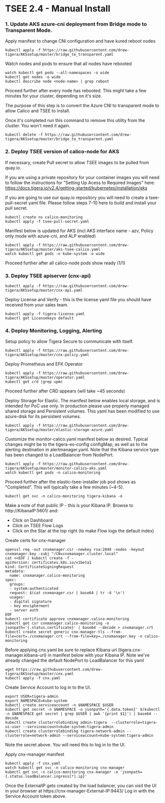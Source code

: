
# TSEE 2.4 - Manual Install


### 1. Update AKS azure-cni deployment from Bridge mode to Transparent Mode.

Apply manifest to change CNI configuration and have kured reboot nodes

```
kubectl apply -f https://raw.githubusercontent.com/drew-tigera/AKSsetup/master/bridge_to_transparent.yaml
```

Watch nodes and pods to ensure that all nodes have rebooted

```
watch kubectl get pods --all-namespaces -o wide 
kubectl get nodes -o wide
kubectl describe node <node-name> | grep reboot
```

Proceed further after every node has rebooted. This might take a few minutes for your cluster, depending on it's size.

The purpose of this step is to convert the Azure CNI to transparent mode to allow Calico and TSEE to install.

Once it's completed run this command to remove this utility from the cluster. You won't need it again.

```
kubectl delete -f https://raw.githubusercontent.com/drew-tigera/AKSsetup/master/bridge_to_transparent.yaml
```


### 2.  Deploy TSEE version of calico-node for AKS

If necessary, create Pull secret to allow TSEE images to be pulled from quay.io.

If you are using a private repository for your container images you will need to follow the instructions for "Setting Up Acess to Required Images" here: https://docs.tigera.io/v2.4/getting-started/kubernetes/installation/eks

If you are going to use our quay.io repository you will need to create a tsee-pull-secret yaml file. Please follow steps 7-10 here to build and install your pull secret. 


```
kubectl create ns calico-monitoring
kubectl apply -f tsee-pull-secret.yaml
```

Manifest below is updated for AKS (incl AKS interface name - azv, Policy only mode with azure-cni, and ALP enabled)
```
kubectl apply -f https://raw.githubusercontent.com/drew-tigera/AKSsetup/master/aks-tsee-calico.yaml
watch kubectl get pods -n kube-system -o wide 
```

Proceed further after all calico-node pods show ready (1/1)

### 3. Deploy TSEE apiserver (cnx-api)

```
kubectl apply -f https://raw.githubusercontent.com/drew-tigera/AKSsetup/master/cnx-api.yaml
```

Deploy License and Verify - this is the license yaml file you should have received from your sales team.
```
kubectl apply -f tigera-license.yaml
kubectl get Licensekeys default
```


### 4. Deploy Monitoring, Logging, Alerting

Setup policy to allow Tigera Secure to communicate with itself.

```
kubectl apply -f https://raw.githubusercontent.com/drew-tigera/AKSsetup/master/cnx-policy.yaml
```

Deploy Prometheus and EFK Operator

```
kubectl apply -f https://raw.githubusercontent.com/drew-tigera/AKSsetup/master/operator.yaml
kubectl get crd |grep upmc
```

Proceed further after CRD appears (will take ~45 seconds)

Deploy Storage for Elastic. The manifest below enables local storage, and is intended for PoC use only. In production please use properly managed shared storage and Persistent volumes. This yaml has been modified to use azure-disk for its persistent volumes.

```
kubectl apply -f https://raw.githubusercontent.com/drew-tigera/AKSsetup/master/elastic-storage-azure.yaml
```

Customize the monitor-calico.yaml manifest below as desired. Typical changes might be to the tigera-es-config configMap, as well as to the alerting destination in alertmanager.yaml.
Note that the Kibana service type has been changed to a LoadBalancer from NodePort.

```
kubectl apply -f https://raw.githubusercontent.com/drew-tigera/AKSsetup/master/monitor-calico-aks.yaml
watch kubectl get pods -n calico-monitoring
```

Proceed further after the elastic-tsee-installer job pod shows as "Completed". This will typically take a few minutes (~4-5).

```
kubectl get svc -n calico-monitoring tigera-kibana -o 
```

Make a note of that public IP - this is your Kibana IP. Browse to http://KibanaIP:5601/ and:
- Click on Dashboard
- Click on TSEE Flow Logs
- Click on the Star at the top right (to make Flow logs the default index)

Create certs for cnx-manager
```
openssl req -out cnxmanager.csr -newkey rsa:2048 -nodes -keyout cnxmanager.key -subj "/CN=cnxmanager.cluster.local"
cat <<EOF | kubectl create -f -
apiVersion: certificates.k8s.io/v1beta1
kind: CertificateSigningRequest
metadata:
  name: cnxmanager.calico-monitoring
spec:
  groups:
  - system:authenticated
  request: $(cat cnxmanager.csr | base64 | tr -d '\n')
  usages:
  - digital signature
  - key encipherment
  - server auth
EOF
kubectl certificate approve cnxmanager.calico-monitoring
kubectl get csr cnxmanager.calico-monitoring -o jsonpath='{.status.certificate}' | base64 --decode > cnxmanager.crt
kubectl create secret generic cnx-manager-tls --from-file=cert=./cnxmanager.crt --from-file=key=./cnxmanager.key -n calico-monitoring
```

Before applying cnx.yaml be sure to replace Kibana url (tigera.cnx-manager.kibana-url) in manifest below with your Kibana IP. Note we've already changed the default NodePort to LoadBalancer for this yaml 
``` 
wget https://raw.githubusercontent.com/drew-tigera/AKSsetup/master/cnx.yaml
kubectl apply -f cnx.yaml
```

Create Service Account to log in to the UI.
```
export USER=tigera-admin
export NAMESPACE=kube-system
kubectl create serviceaccount -n $NAMESPACE $USER
kubectl get secret -n $NAMESPACE -o jsonpath='{.data.token}' $(kubectl -n $NAMESPACE get secret | grep $USER | awk '{print $1}') | base64 --decode
kubectl create clusterrolebinding admin-tigera  --clusterrole=tigera-ui-user --serviceaccount=kube-system:tigera-admin
kubectl create clusterrolebinding tigera-network-admin --clusterrole=network-admin --serviceaccount=kube-system:tigera-admin
```

Note the secret above. You will need this to log in to the UI.

Apply cnx-manager manifest
```
kubectl apply -f cnx.yaml
watch kubectl get svc -n calico-monitoring cnx-manager
kubectl get svc -n calico-monitoring cnx-manager -o 'jsonpath={.status.loadBalancer.ingress[*].ip}'
```

Once the ExternalIP gets created by the load balancer, you can visit the UI in your browser at https://cnx-manager-External-IP:9443/
Log in with the Service Account token above.





